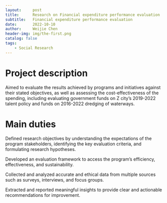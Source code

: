 ```yaml
---
layout:     post
title:      Research on Financial expenditure performance evaluation
subtitle:   Financial expenditure performance evaluation
date:       2022-10-10
author:     Weijie Chen
header-img: img/the-first.png
catalog: false
tags:
    - Social Research
---
```

# Project description

Aimed to evaluate the results achieved by programs and initiatives against their stated objectives, as well as assessing the cost-effectiveness of the spending, including evaluating government funds on Z city’s 2019-2022 talent policy and funds on 2016-2022 dredging of waterways.

# Main duties

Defined research objectives by understanding the expectations of the program stakeholders, identifying the key evaluation criteria, and formulating research hypotheses.

Developed an evaluation framework to access the program’s efficiency, effectiveness, and sustainability.

Collected and analyzed accurate and ethical data from multiple sources such as surveys, interviews, and focus groups.

Extracted and reported meaningful insights to provide clear and actionable recommendations for improvement.

